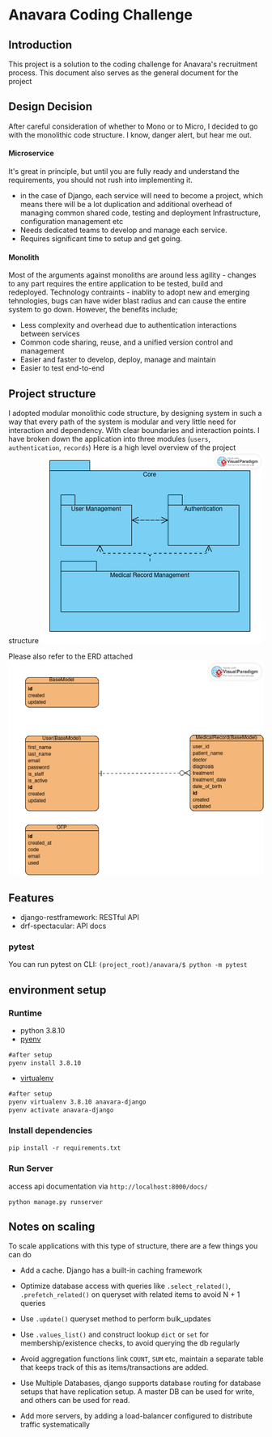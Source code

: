 # Anavara Coding Challenge

## Introduction
This project is a solution to the coding challenge for Anavara's recruitment process.
This document also serves as the general document for the project

## Design Decision
After careful consideration of whether to Mono or to Micro, I decided to go with the 
monolithic code structure. I know, danger alert, but hear me out.

#### Microservice
It's great in principle, but until you are fully ready and understand the requirements, 
you should not rush into implementing it.
- in the case of Django, each service will need to become a project, 
which means there will be a lot duplication and additional overhead of 
managing common shared code, testing and deployment Infrastructure, configuration management etc
- Needs dedicated teams to develop and manage each service.
- Requires significant time to setup and get going.

#### Monolith
Most of the arguments against monoliths are around less agility - changes to any 
part requires the entire application to be tested, build and redeployed. 
Technology contraints - inablity to adopt new and emerging tehnologies, 
bugs can have wider blast radius and can cause the entire system to go down. However, the benefits include;
- Less complexity and overhead due to authentication interactions between services
- Common code sharing, reuse, and a unified version control and management
- Easier and faster to develop, deploy, manage and maintain
- Easier to test end-to-end

## Project structure
I adopted modular monolithic code structure, by designing system in such a way 
that every path of the system is modular and very little need for interaction 
and dependency. With clear boundaries and interaction points.
I have broken down the application into three modules (`users`, `authentication`, `records`)
Here is a high level overview of the project structure
![Modules Structure](docs/components-relationship.jpg)

Please also refer to the ERD attached
![ERD](docs/anavara-ERD.jpg)

## Features
 - django-restframework: RESTful API
 - drf-spectacular: API docs

### pytest
You can run pytest on CLI:
```(project_root)/anavara/$ python -m pytest```

## environment setup
### Runtime
- python 3.8.10
- [pyenv](https://github.com/pyenv/pyenv)
```
#after setup
pyenv install 3.8.10
```
- [virtualenv](https://github.com/pyenv/pyenv-virtualenv)
```
#after setup
pyenv virtualenv 3.8.10 anavara-django
pyenv activate anavara-django
```

### Install dependencies
```
pip install -r requirements.txt
```
### Run Server
access api documentation via `http://localhost:8000/docs/`
```
python manage.py runserver
```

## Notes on scaling
To scale applications with this type of structure, there are a few things you can do
- Add a cache. Django has a built-in caching framework
- Optimize database access with queries like `.select_related()`, `.prefetch_related()` on queryset with related items to avoid N + 1 queries
- Use `.update()` queryset method to perform bulk_updates
- Use `.values_list()` and construct lookup `dict` or `set` for membership/existence checks, to avoid querying the db regularly
- Avoid aggregation functions link `COUNT`, `SUM` etc, maintain a separate table that keeps track of this as items/transactions are added.

- Use Multiple Databases, django supports database routing for database setups that have replication setup. A master DB can be used for write, and others can be used for read.
- Add more servers, by adding a load-balancer configured to distribute traffic systematically